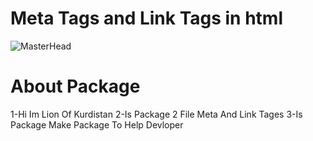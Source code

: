 # Meta Tags and Link Tags in html

![MasterHead](https://github.com/lionofkurdistan/Meta_Tags_and_Link-_Tags_in_html/blob/main/img/a1ba2c150d44d387f565a87c54351bf8.gif)

# About Package

1-Hi Im Lion Of Kurdistan 
2-Is Package 2 File Meta And Link Tages
3-Is Package Make Package To Help Devloper


